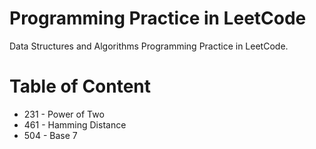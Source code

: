 # Programming Practice in LeetCode

Data Structures and Algorithms Programming Practice in LeetCode.

# Table of Content

- 231 - Power of Two
- 461 - Hamming Distance
- 504 - Base 7

